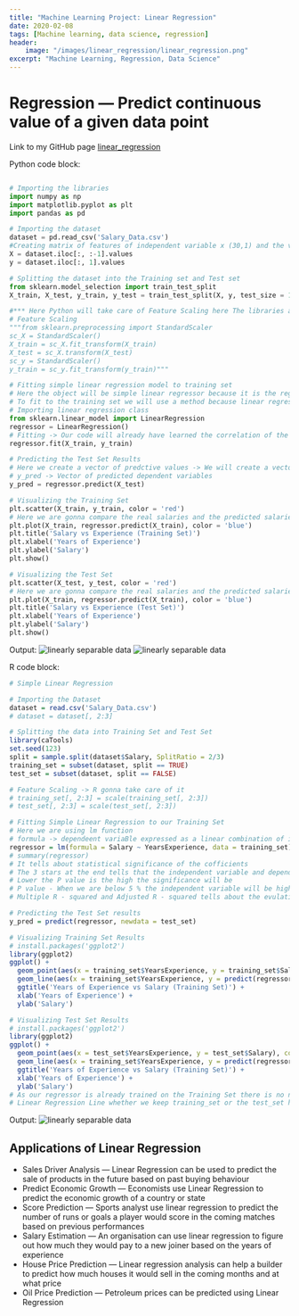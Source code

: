 ```yaml
---
title: "Machine Learning Project: Linear Regression"
date: 2020-02-08
tags: [Machine learning, data science, regression]
header:
    image: "/images/linear_regression/linear_regression.png"
excerpt: "Machine Learning, Regression, Data Science"
---
```


# Regression — Predict continuous value of a given data point

Link to my GitHub page [linear_regression](https://github.com/srsapireddy/Machine-Learning-Files-in-Python-and-R/tree/master/Regression/2.%20Simple%20Linear%20Regression)

Python code block:
```python

# Importing the libraries
import numpy as np
import matplotlib.pyplot as plt
import pandas as pd

# Importing the dataset
dataset = pd.read_csv('Salary_Data.csv')
#Creating matrix of features of independent variable x (30,1) and the vector y of dependent variable (30,)
X = dataset.iloc[:, :-1].values
y = dataset.iloc[:, 1].values

# Splitting the dataset into the Training set and Test set
from sklearn.model_selection import train_test_split
X_train, X_test, y_train, y_test = train_test_split(X, y, test_size = 1/3, random_state = 0)

#*** Here Python will take care of Feature Scaling here The libraries are gonna take of that ***
# Feature Scaling
"""from sklearn.preprocessing import StandardScaler
sc_X = StandardScaler()
X_train = sc_X.fit_transform(X_train)
X_test = sc_X.transform(X_test)
sc_y = StandardScaler()
y_train = sc_y.fit_transform(y_train)"""

# Fitting simple linear regression model to training set
# Here the object will be simple linear regressor because it is the regressor we are going to fit to the training set
# To fit to the training set we will use a method because linear regression class has several methods and one of the method is the fit method is just like a tool of function
# Importing linear regression class
from sklearn.linear_model import LinearRegression
regressor = LinearRegression()
# Fitting -> Our code will already have learned the correlation of the training set to learn how to predict the y_train
regressor.fit(X_train, y_train)

# Predicting the Test Set Results
# Here we create a vector of predctive values -> We will create a vector of predctive values of the Test Set salaries and we will put all these predicted salaries into a single vector y_pred
# y_pred -> Vector of predicted dependent variables
y_pred = regressor.predict(X_test)

# Visualizing the Training Set
plt.scatter(X_train, y_train, color = 'red')
# Here we are gonna compare the real salaries and the predicted salaries based on the same observations. That is the observations of the training set
plt.plot(X_train, regressor.predict(X_train), color = 'blue')
plt.title('Salary vs Experience (Training Set)')
plt.xlabel('Years of Experience')
plt.ylabel('Salary')
plt.show()

# Visualizing the Test Set
plt.scatter(X_test, y_test, color = 'red')
# Here we are gonna compare the real salaries and the predicted salaries based on the same observations. That is the observations of the test set
plt.plot(X_train, regressor.predict(X_train), color = 'blue')
plt.title('Salary vs Experience (Test Set)')
plt.xlabel('Years of Experience')
plt.ylabel('Salary')
plt.show()
```

Output:
<img src="{{ site.url }}{{ site.baseurl }}/images/linear_regression/lr1.png" alt="linearly separable data">
<img src="{{ site.url }}{{ site.baseurl }}/images/linear_regression/lr2.png" alt="linearly separable data">

R code block:
```r
# Simple Linear Regression

# Importing the Dataset
dataset = read.csv('Salary_Data.csv')
# dataset = dataset[, 2:3]

# Splitting the data into Training Set and Test Set
library(caTools)
set.seed(123)
split = sample.split(dataset$Salary, SplitRatio = 2/3)
training_set = subset(dataset, split == TRUE)
test_set = subset(dataset, split == FALSE)

# Feature Scaling -> R gonna take care of it
# training_set[, 2:3] = scale(training_set[, 2:3])
# test_set[, 2:3] = scale(test_set[, 2:3])

# Fitting Simple Linear Regression to our Training Set
# Here we are using lm function
# formula -> dependeent variaBle expressed as a linear combination of independent variable
regressor = lm(formula = Salary ~ YearsExperience, data = training_set)
# summary(regressor)
# It tells about statistical significance of the cofficients
# The 3 stars at the end tells that the independent variable and dependent variable are highly significant (strong linear relationship)
# Lower the P value is the high the significance will be
# P value - When we are below 5 % the independent variable will be highly significant
# Multiple R - squared and Adjusted R - squared tells about the evulating the model

# Predicting the Test Set results
y_pred = predict(regressor, newdata = test_set)

# Visualizing Training Set Results
# install.packages('ggplot2')
library(ggplot2)
ggplot() +
  geom_point(aes(x = training_set$YearsExperience, y = training_set$Salary), colour = 'red') +
  geom_line(aes(x = training_set$YearsExperience, y = predict(regressor, newdata = training_set)), colour = 'blue') +
  ggtitle('Years of Experience vs Salary (Training Set)') +
  xlab('Years of Experience') +
  ylab('Salary')

# Visualizing Test Set Results
# install.packages('ggplot2')
library(ggplot2)
ggplot() +
  geom_point(aes(x = test_set$YearsExperience, y = test_set$Salary), colour = 'red') +
  geom_line(aes(x = training_set$YearsExperience, y = predict(regressor, newdata = training_set)), colour = 'blue') +
  ggtitle('Years of Experience vs Salary (Training Set)') +
  xlab('Years of Experience') +
  ylab('Salary')
# As our regressor is already trained on the Training Set there is no need to change the geom_line. We obtain the same Simple
# Linear Regression Line whether we keep training_set or the test_set here

```

Output:
<img src="{{ site.url }}{{ site.baseurl }}/images/linear_regression/linsep.jpg" alt="linearly separable data">

## Applications of Linear Regression
* Sales Driver Analysis — Linear Regression can be used to predict the sale of products in the future based on past buying behaviour<br>
* Predict Economic Growth — Economists use Linear Regression to predict the economic growth of a country or state<br>
* Score Prediction — Sports analyst use linear regression to predict the number of runs or goals a player would score in the coming matches based on previous performances<br>
* Salary Estimation — An organisation can use linear regression to figure out how much they would pay to a new joiner based on the years of experience<br>
* House Price Prediction — Linear regression analysis can help a builder to predict how much houses it would sell in the coming months and at what price<br>
* Oil Price Prediction — Petroleum prices can be predicted using Linear Regression<br>
